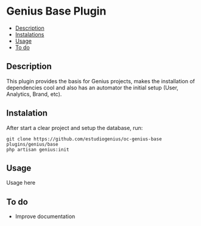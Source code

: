 # Genius Base Plugin

- [Description](#description)
- [Instalations](#installation)
- [Usage](#usage)
- [To do](#todo)

<a name="description"></a>
## Description

This plugin provides the basis for Genius projects, makes the installation of dependencies cool and also has an automator the initial setup (User, Analytics, Brand, etc).

<a name="instalation"></a>
## Instalation

After start a clear project and setup the database, run:

    git clone https://github.com/estudiogenius/oc-genius-base plugins/genius/base
    php artisan genius:init


<a name="usage"></a>
## Usage

Usage here


<a name="todo"></a>
## To do

- Improve documentation


